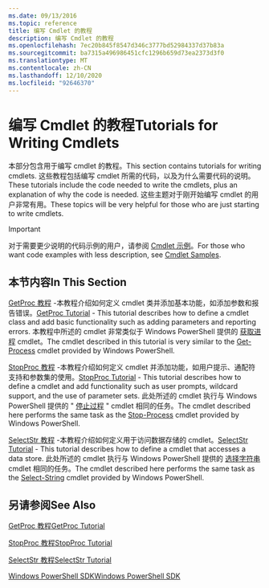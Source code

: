 ```yaml
---
ms.date: 09/13/2016
ms.topic: reference
title: 编写 Cmdlet 的教程
description: 编写 Cmdlet 的教程
ms.openlocfilehash: 7ec20b845f8547d346c3777bd52984337d37b83a
ms.sourcegitcommit: ba7315a496986451cfc1296b659d73ea2373d3f0
ms.translationtype: MT
ms.contentlocale: zh-CN
ms.lasthandoff: 12/10/2020
ms.locfileid: "92646370"
---
```

# <a name="tutorials-for-writing-cmdlets"></a><span data-ttu-id="9764c-103">编写 Cmdlet 的教程</span><span class="sxs-lookup"><span data-stu-id="9764c-103">Tutorials for Writing Cmdlets</span></span>

<span data-ttu-id="9764c-104">本部分包含用于编写 cmdlet 的教程。</span><span class="sxs-lookup"><span data-stu-id="9764c-104">This section contains tutorials for writing cmdlets.</span></span> <span data-ttu-id="9764c-105">这些教程包括编写 cmdlet 所需的代码，以及为什么需要代码的说明。</span><span class="sxs-lookup"><span data-stu-id="9764c-105">These tutorials include the code needed to write the cmdlets, plus an explanation of why the code is needed.</span></span> <span data-ttu-id="9764c-106">这些主题对于刚开始编写 cmdlet 的用户非常有用。</span><span class="sxs-lookup"><span data-stu-id="9764c-106">These topics will be very helpful for those who are just starting to write cmdlets.</span></span>

> [!IMPORTANT]
> <span data-ttu-id="9764c-107">对于需要更少说明的代码示例的用户，请参阅 [Cmdlet 示例](./cmdlet-samples.md)。</span><span class="sxs-lookup"><span data-stu-id="9764c-107">For those who want code examples with less description, see [Cmdlet Samples](./cmdlet-samples.md).</span></span>

## <a name="in-this-section"></a><span data-ttu-id="9764c-108">本节内容</span><span class="sxs-lookup"><span data-stu-id="9764c-108">In This Section</span></span>

<span data-ttu-id="9764c-109">[GetProc 教程](./getproc-tutorial.md) -本教程介绍如何定义 cmdlet 类并添加基本功能，如添加参数和报告错误。</span><span class="sxs-lookup"><span data-stu-id="9764c-109">[GetProc Tutorial](./getproc-tutorial.md) - This tutorial describes how to define a cmdlet class and add basic functionality such as adding parameters and reporting errors.</span></span> <span data-ttu-id="9764c-110">本教程中所述的 cmdlet 非常类似于 Windows PowerShell 提供的 [获取进程](/powershell/module/Microsoft.PowerShell.Management/Get-Process) cmdlet。</span><span class="sxs-lookup"><span data-stu-id="9764c-110">The cmdlet described in this tutorial is very similar to the [Get-Process](/powershell/module/Microsoft.PowerShell.Management/Get-Process) cmdlet provided by Windows PowerShell.</span></span>

<span data-ttu-id="9764c-111">[StopProc 教程](./stopproc-tutorial.md) -本教程介绍如何定义 cmdlet 并添加功能，如用户提示、通配符支持和参数集的使用。</span><span class="sxs-lookup"><span data-stu-id="9764c-111">[StopProc Tutorial](./stopproc-tutorial.md) - This tutorial describes how to define a cmdlet and add functionality such as user prompts, wildcard support, and the use of parameter sets.</span></span> <span data-ttu-id="9764c-112">此处所述的 cmdlet 执行与 Windows PowerShell 提供的 " [停止过程](/powershell/module/Microsoft.PowerShell.Management/Stop-Process) " cmdlet 相同的任务。</span><span class="sxs-lookup"><span data-stu-id="9764c-112">The cmdlet described here performs the same task as the [Stop-Process](/powershell/module/Microsoft.PowerShell.Management/Stop-Process) cmdlet provided by Windows PowerShell.</span></span>

<span data-ttu-id="9764c-113">[SelectStr 教程](./selectstr-tutorial.md) -本教程介绍如何定义用于访问数据存储的 cmdlet。</span><span class="sxs-lookup"><span data-stu-id="9764c-113">[SelectStr Tutorial](./selectstr-tutorial.md) - This tutorial describes how to define a cmdlet that accesses a data store.</span></span> <span data-ttu-id="9764c-114">此处所述的 cmdlet 执行与 Windows PowerShell 提供的 [选择字符串](/powershell/module/microsoft.powershell.utility/select-string) cmdlet 相同的任务。</span><span class="sxs-lookup"><span data-stu-id="9764c-114">The cmdlet described here performs the same task as the [Select-String](/powershell/module/microsoft.powershell.utility/select-string) cmdlet provided by Windows PowerShell.</span></span>

## <a name="see-also"></a><span data-ttu-id="9764c-115">另请参阅</span><span class="sxs-lookup"><span data-stu-id="9764c-115">See Also</span></span>

[<span data-ttu-id="9764c-116">GetProc 教程</span><span class="sxs-lookup"><span data-stu-id="9764c-116">GetProc Tutorial</span></span>](./getproc-tutorial.md)

[<span data-ttu-id="9764c-117">StopProc 教程</span><span class="sxs-lookup"><span data-stu-id="9764c-117">StopProc Tutorial</span></span>](./stopproc-tutorial.md)

[<span data-ttu-id="9764c-118">SelectStr 教程</span><span class="sxs-lookup"><span data-stu-id="9764c-118">SelectStr Tutorial</span></span>](./selectstr-tutorial.md)

[<span data-ttu-id="9764c-119">Windows PowerShell SDK</span><span class="sxs-lookup"><span data-stu-id="9764c-119">Windows PowerShell SDK</span></span>](../windows-powershell-reference.md)
